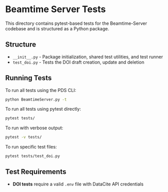 # Beamtime Server Tests

This directory contains pytest-based tests for the Beamtime-Server codebase and is structured as a Python package.

## Structure

- `__init__.py` - Package initialization, shared test utilities, and test runner
- `test_doi.py` - Tests the DOI draft creation, update and deletion

## Running Tests

To run all tests using the PDS CLI:
```bash
python BeamtimeServer.py -t
```

To run all tests using pytest directly:
```bash
pytest tests/
```

To run with verbose output:
```bash
pytest -v tests/
```

To run specific test files:
```bash
pytest tests/test_doi.py
```

## Test Requirements

- **DOI tests** require a valid `.env` file with DataCite API credentials